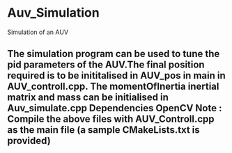 # Auv_Simulation
Simulation of an AUV

The simulation program can be used to tune the pid parameters of the AUV.The final position required is to be inititalised in AUV_pos in main in AUV_controll.cpp. The momentOfInertia inertial matrix and mass can be initialised in Auv_simulate.cpp
Dependencies OpenCV 
Note : Compile the above files with AUV_Controll.cpp as the main file (a sample CMakeLists.txt is provided)
-
